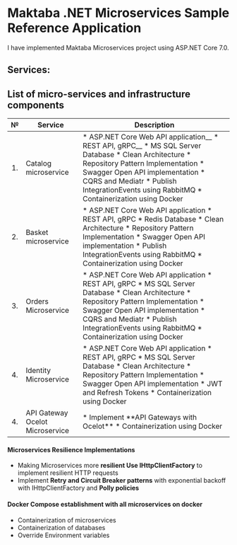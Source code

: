 # Maktaba .NET Microservices Sample Reference Application
I have implemented Maktaba Microservices project using ASP.NET Core 7.0.

## Services: 
## List of micro-services and infrastructure components

<table>
   <thead>
    <th>№</th>
    <th>Service</th>
    <th>Description</th>
  </thead>
  <tbody>
    <tr>
        <td align="center">1.</td>
        <td>Catalog microservice</td>
        <td>
* ASP.NET Core Web API application__
* REST API, gRPC__
* MS SQL Server Database
* Clean Architecture
* Repository Pattern Implementation
* Swagger Open API implementation	
* CQRS and Mediatr
* Publish IntegrationEvents using RabbitMQ
* Containerization using Docker</td>
    </tr>
    <tr>
        <td align="center">2.</td>
        <td>Basket microservice</td>
        <td>* ASP.NET Core Web API application 
* REST API, gRPC
* Redis Database
* Clean Architecture
* Repository Pattern Implementation
* Swagger Open API implementation	
* Publish IntegrationEvents using RabbitMQ
* Containerization using Docker</td>
    </tr>
    <tr>
        <td align="center">3.</td>
        <td>Orders Microservice</td>
        <td>* ASP.NET Core Web API application 
* REST API, gRPC
* MS SQL Server Database
* Clean Architecture
* Repository Pattern Implementation
* Swagger Open API implementation	
* CQRS and Mediatr
* Publish IntegrationEvents using RabbitMQ
* Containerization using Docker</td>
    </tr>
    <tr>
        <td align="center">4.</td>
        <td>Identity Microservice</td>
        <td>* ASP.NET Core Web API application 
* REST API, gRPC
* MS SQL Server Database
* Clean Architecture
* Repository Pattern Implementation
* Swagger Open API implementation	
* JWT and Refresh Tokens
* Containerization using Docker</td>
    </tr>
    <tr>
        <td align="center">4.</td>
        <td>API Gateway Ocelot Microservice</td>
        <td>* Implement **API Gateways with Ocelot**
* Containerization using Docker</td>
    </tr>
  </tbody>  
</table>

#### Microservices Resilience Implementations
* Making Microservices more **resilient Use IHttpClientFactory** to implement resilient HTTP requests
* Implement **Retry and Circuit Breaker patterns** with exponential backoff with IHttpClientFactory and **Polly policies**

#### Docker Compose establishment with all microservices on docker
* Containerization of microservices
* Containerization of databases
* Override Environment variables
